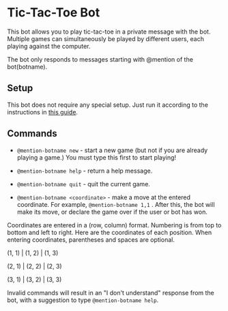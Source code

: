 # Tic-Tac-Toe Bot

This bot allows you to play tic-tac-toe in a private message with the bot.
Multiple games can simultaneously be played by different users, each playing
against the computer.

The bot only responds to messages starting with @mention of the bot(botname).

## Setup
This bot does not require any special setup. Just run it according to the
instructions in [this guide](https://zulipchat.com/api/running-bots#running-a-bot).

## Commands
* `@mention-botname new` - start a new game (but not if you are already
playing a game.) You must type this first to start playing!

* `@mention-botname help` - return a help message.

* `@mention-botname quit` - quit the current game.

* `@mention-botname <coordinate>` - make a move at the entered coordinate.
For example, `@mention-botname 1,1` . After this, the bot will make its
move, or declare the game over if the user or bot has won.

Coordinates are entered in a (row, column) format. Numbering is from top to
bottom and left to right.
Here are the coordinates of each position. When entering coordinates, parentheses
and spaces are optional.

(1, 1)  | (1, 2) | (1, 3)

(2, 1)  | (2, 2) | (2, 3)

(3, 1)  | (3, 2) | (3, 3)

Invalid commands will result in an "I don't understand" response from the bot,
with a suggestion to type `@mention-botname help`.
